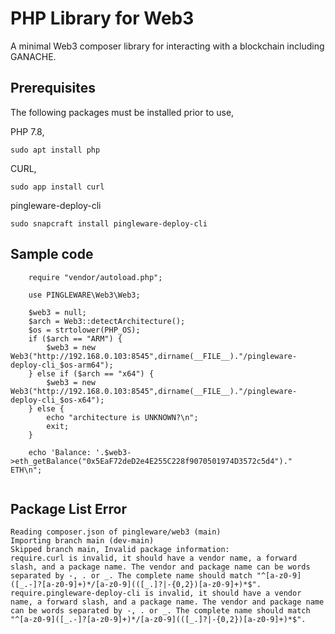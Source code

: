 # PHP Library for Web3

A minimal Web3 composer library for interacting with a blockchain including GANACHE.

## Prerequisites

The following packages must be installed prior to use,

PHP 7.8,

    sudo apt install php

CURL,

    sudo app install curl

pingleware-deploy-cli

    sudo snapcraft install pingleware-deploy-cli


## Sample code

```
    require "vendor/autoload.php";

    use PINGLEWARE\Web3\Web3;

    $web3 = null;
    $arch = Web3::detectArchitecture();
    $os = strtolower(PHP_OS);
    if ($arch == "ARM") {
        $web3 = new Web3("http://192.168.0.103:8545",dirname(__FILE__)."/pingleware-deploy-cli_$os-arm64");
    } else if ($arch == "x64") {
        $web3 = new Web3("http://192.168.0.103:8545",dirname(__FILE__)."/pingleware-deploy-cli_$os-x64");
    } else {
        echo "architecture is UNKNOWN?\n";
        exit;
    }
  
    echo 'Balance: '.$web3->eth_getBalance("0x5EaF72deD2e4E255C228f9070501974D3572c5d4")." ETH\n";


```

## Package List Error

```
Reading composer.json of pingleware/web3 (main)
Importing branch main (dev-main)
Skipped branch main, Invalid package information: 
require.curl is invalid, it should have a vendor name, a forward slash, and a package name. The vendor and package name can be words separated by -, . or _. The complete name should match "^[a-z0-9]([_.-]?[a-z0-9]+)*/[a-z0-9](([_.]?|-{0,2})[a-z0-9]+)*$".
require.pingleware-deploy-cli is invalid, it should have a vendor name, a forward slash, and a package name. The vendor and package name can be words separated by -, . or _. The complete name should match "^[a-z0-9]([_.-]?[a-z0-9]+)*/[a-z0-9](([_.]?|-{0,2})[a-z0-9]+)*$".
```
